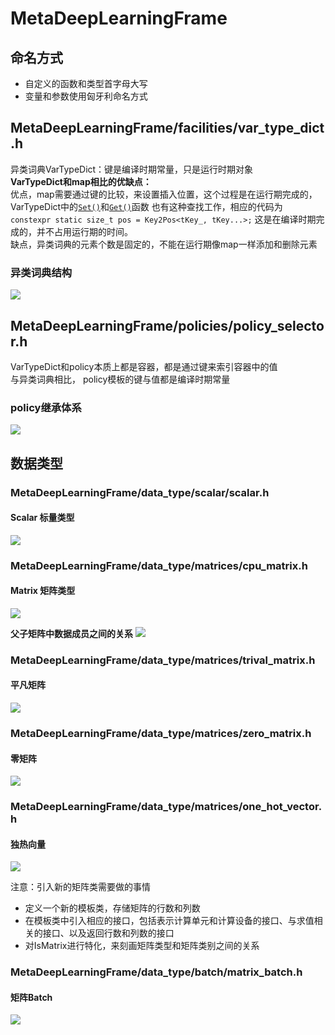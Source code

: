 # MetaDeepLearningFrame  
## 命名方式  
* 自定义的函数和类型首字母大写   
* 变量和参数使用匈牙利命名方式

## MetaDeepLearningFrame/facilities/var_type_dict.h  
异类词典VarTypeDict：键是编译时期常量，只是运行时期对象  
**VarTypeDict和map相比的优缺点：**  
优点，map需要通过键的比较，来设置插入位置，这个过程是在运行期完成的，VarTypeDict中的[`Set()`](https://github.com/1274085042/MDL/blob/main/MetaDeepLearningFrame/facilities/var_type_dict.h#L96)和[`Get()`](https://github.com/1274085042/MDL/blob/main/MetaDeepLearningFrame/facilities/var_type_dict.h#L118)函数
也有这种查找工作，相应的代码为 ```constexpr static size_t pos = Key2Pos<tKey_, tKey...>;``` 这是在编译时期完成的，并不占用运行期的时间。  
缺点，异类词典的元素个数是固定的，不能在运行期像map一样添加和删除元素    
### 异类词典结构
![][image1]
## MetaDeepLearningFrame/policies/policy_selector.h  
VarTypeDict和policy本质上都是容器，都是通过键来索引容器中的值  
与异类词典相比， policy模板的键与值都是编译时期常量    

### policy继承体系
![][image2]

## 数据类型
### MetaDeepLearningFrame/data_type/scalar/scalar.h
#### Scalar 标量类型  
![][image3]  

### MetaDeepLearningFrame/data_type/matrices/cpu_matrix.h
#### Matrix 矩阵类型
![][image4]  

**父子矩阵中数据成员之间的关系**
![][image5]

### MetaDeepLearningFrame/data_type/matrices/trival_matrix.h
#### 平凡矩阵  
![][image6]
### MetaDeepLearningFrame/data_type/matrices/zero_matrix.h
#### 零矩阵  
![][image7]  

### MetaDeepLearningFrame/data_type/matrices/one_hot_vector.h    
#### 独热向量  
![][image8]    

注意：引入新的矩阵类需要做的事情  
* 定义一个新的模板类，存储矩阵的行数和列数
* 在模板类中引入相应的接口，包括表示计算单元和计算设备的接口、与求值相关的接口、以及返回行数和列数的接口  
* 对IsMatrix进行特化，来刻画矩阵类型和矩阵类别之间的关系   


### MetaDeepLearningFrame/data_type/batch/matrix_batch.h  
#### 矩阵Batch
![][image9]

[//]: # (reference)  
[image1]: ./Explanation/VarTypeDict.png 
[image2]: ./Explanation/policy.png
[image3]: ./Explanation/Scalar.png
[image4]: ./Explanation/CPU_Matrix.png
[image5]: ./Explanation/SubMatrix.png
[image6]: ./Explanation/Trival_Matrix.png
[image7]: ./Explanation/Zero_Matrix.png
[image8]: ./Explanation/OneHot_Vector.png
[image9]: ./Explanation/Matrix_Batch.png